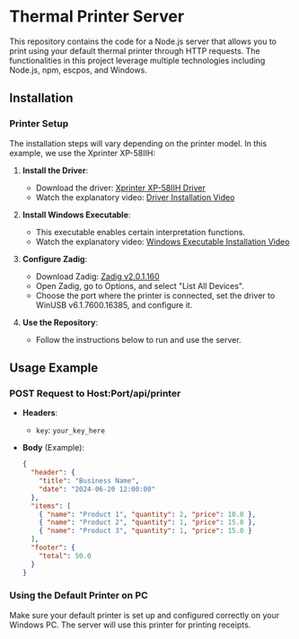 # Thermal Printer Server

This repository contains the code for a Node.js server that allows you to print using your default thermal printer through HTTP requests. The functionalities in this project leverage multiple technologies including Node.js, npm, escpos, and Windows.

## Installation

### Printer Setup

The installation steps will vary depending on the printer model. In this example, we use the Xprinter XP-58IIH:

1. **Install the Driver**:

   - Download the driver: [Xprinter XP-58IIH Driver](https://www.xprinterlatam.com/xp-58iih)
   - Watch the explanatory video: [Driver Installation Video](https://youtu.be/k7njIO8aFQU?si=WiUUuhSRqjKbDby1)

2. **Install Windows Executable**:

   - This executable enables certain interpretation functions.
   - Watch the explanatory video: [Windows Executable Installation Video](https://youtu.be/-W9ZnR1G4KI?si=MVatNQ-vmaqo-5SM)

3. **Configure Zadig**:

   - Download Zadig: [Zadig v2.0.1.160](https://sourceforge.net/projects/libwdi/files/zadig/zadig_v2.0.1.160.7z/download)
   - Open Zadig, go to Options, and select "List All Devices".
   - Choose the port where the printer is connected, set the driver to WinUSB v6.1.7600.16385, and configure it.

4. **Use the Repository**:
   - Follow the instructions below to run and use the server.

## Usage Example

### POST Request to Host:Port/api/printer

- **Headers**:

  - `key`: `your_key_here`

- **Body** (Example):
  ```json
  {
    "header": {
      "title": "Business Name",
      "date": "2024-06-20 12:00:00"
    },
    "items": [
      { "name": "Product 1", "quantity": 2, "price": 10.0 },
      { "name": "Product 2", "quantity": 1, "price": 15.0 },
      { "name": "Product 3", "quantity": 1, "price": 15.0 }
    ],
    "footer": {
      "total": 50.0
    }
  }
  ```

### Using the Default Printer on PC

Make sure your default printer is set up and configured correctly on your Windows PC. The server will use this printer for printing receipts.
